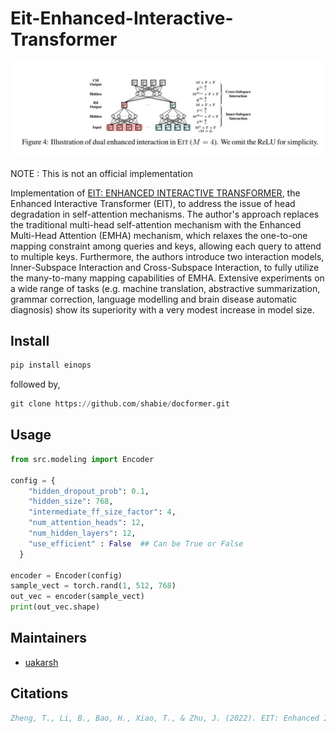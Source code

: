 # Eit-Enhanced-Interactive-Transformer

![EIT architecture](images/img_2.jpg)

NOTE : This is not an official implementation

Implementation of [EIT: ENHANCED INTERACTIVE TRANSFORMER](https://arxiv.org/abs/2212.10197), the Enhanced Interactive Transformer (EIT), to address the issue of head degradation in self-attention mechanisms. The author's approach replaces the traditional multi-head self-attention mechanism with the Enhanced Multi-Head Attention (EMHA) mechanism, which relaxes the one-to-one mapping constraint among queries and keys, allowing each query to attend to multiple keys. Furthermore, the authors introduce two interaction models, Inner-Subspace Interaction and Cross-Subspace Interaction, to fully utilize the many-to-many mapping capabilities of EMHA. Extensive experiments on a wide range of tasks (e.g. machine translation, abstractive summarization, grammar correction, language modelling and brain disease automatic diagnosis) show its superiority with a very modest increase in model size.

## Install

```python
pip install einops
```

followed by, 

```python
git clone https://github.com/shabie/docformer.git 
```

## Usage
```python
from src.modeling import Encoder

config = {
    "hidden_dropout_prob": 0.1,
    "hidden_size": 768,
    "intermediate_ff_size_factor": 4,
    "num_attention_heads": 12,
    "num_hidden_layers": 12,
    "use_efficient" : False  ## Can be True or False
  }

encoder = Encoder(config)
sample_vect = torch.rand(1, 512, 768)
out_vec = encoder(sample_vect)
print(out_vec.shape)
```
## Maintainers

- [uakarsh](https://github.com/uakarsh)


## Citations

```bibtex
Zheng, T., Li, B., Bao, H., Xiao, T., & Zhu, J. (2022). EIT: Enhanced Interactive Transformer. arXiv. https://doi.org/10.48550/arXiv.2212.10197
```
